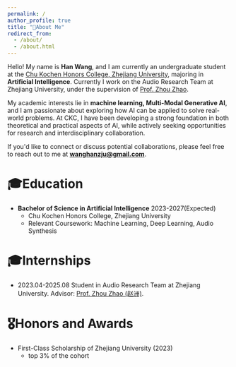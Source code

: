```yaml
---
permalink: /
author_profile: true
title: "👀About Me"
redirect_from: 
  - /about/
  - /about.html
---
```


Hello! My name is **Han Wang**, and I am currently an undergraduate student at the [Chu Kochen Honors College, Zhejiang University](http://ckc.zju.edu.cn/), majoring in **Artificial Intelligence**. Currently I work on the Audio Research Team at Zhejiang University, under the supervision of [Prof. Zhou Zhao](https://person.zju.edu.cn/zhaozhou).

My academic interests lie in **machine learning, Multi-Modal Generative AI**, and I am passionate about exploring how AI can be applied to solve real-world problems. At CKC, I have been developing a strong foundation in both theoretical and practical aspects of AI, while actively seeking opportunities for research and interdisciplinary collaboration.

If you'd like to connect or discuss potential collaborations, please feel free to reach out to me at **[wanghanzju@gmail.com](mailto:wanghanzju@gmail.com)**.

# 🎓Education
- **Bachelor of Science in Artificial Intelligence** 2023-2027(Expected)
  - Chu Kochen Honors College, Zhejiang University
  - Relevant Coursework: Machine Learning, Deep Learning, Audio Synthesis

# 🎓Internships
- 2023.04-2025.08 Student in Audio Research Team at Zhejiang University. Advisor: [Prof. Zhou Zhao (赵洲)](https://person.zju.edu.cn/zhaozhou).

# 🎖Honors and Awards
- First-Class Scholarship of Zhejiang University (2023)
  - top 3% of the cohort